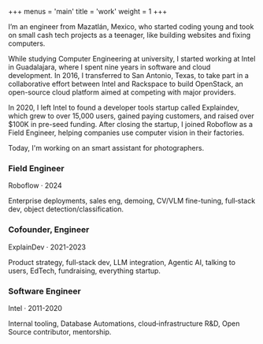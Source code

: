 +++
menus = 'main'
title = 'work'
weight = 1
+++

I’m an engineer from Mazatlán, Mexico, who started coding young and took on small cash tech projects as a teenager, like building websites and fixing computers.

While studying Computer Engineering at university, I started working at Intel in Guadalajara, where I spent nine years in software and cloud development. In 2016, I transferred to San Antonio, Texas, to take part in a collaborative effort between Intel and Rackspace to build OpenStack, an open-source cloud platform aimed at competing with major providers.

In 2020, I left Intel to found a developer tools startup called Explaindev, which grew to over 15,000 users, gained paying customers, and raised over $100K in pre-seed funding. After closing the startup, I joined Roboflow as a Field Engineer, helping companies use computer vision in their factories.

Today, I'm working on an smart assistant for photographers.

### Field Engineer
Roboflow · 2024

Enterprise deployments, sales eng, demoing, CV/VLM fine-tuning, full‑stack dev, object detection/classification.

### Cofounder, Engineer
ExplainDev · 2021-2023

Product strategy, full‑stack dev, LLM integration, Agentic AI, talking to users, EdTech, fundraising, everything startup.


### Software Engineer 
Intel · 2011-2020

Internal tooling, Database Automations, cloud‑infrastructure R&D, Open Source contributor, mentorship.

